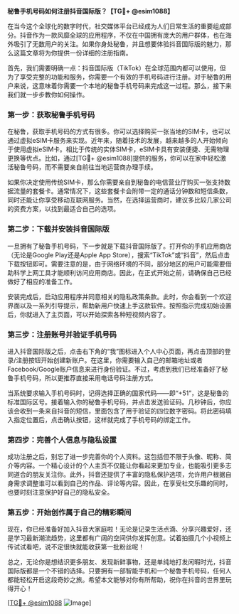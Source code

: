 **秘鲁手机号码如何注册抖音国际版？【TG💪+ @esim1088】**

在当今这个全球化的数字时代，社交媒体平台已经成为人们日常生活的重要组成部分。抖音作为一款风靡全球的应用程序，不仅在中国拥有庞大的用户群体，也在海外吸引了无数用户的关注。如果你身处秘鲁，并且想要体验抖音国际版的魅力，那么这篇文章将为你提供一份详细的注册指南。

首先，我们需要明确一点：抖音国际版（TikTok）在全球范围内都可以使用，但为了享受完整的功能和服务，你需要一个有效的手机号码进行注册。对于秘鲁的用户来说，这意味着你需要一个本地的秘鲁手机号码来完成这一过程。那么，接下来我们就一步步教你如何操作。

### 第一步：获取秘鲁手机号码

在秘鲁，获取手机号码的方式有很多。你可以选择购买一张当地的SIM卡，也可以通过虚拟eSIM卡服务来实现。近年来，随着技术的发展，越来越多的人开始倾向于使用虚拟eSIM卡。相比于传统的实体SIM卡，eSIM卡具有安装便捷、无需物理更换等优点。比如，通过[TG💪+ @esim1088]提供的服务，你可以在家中轻松激活秘鲁号码，而不需要亲自前往当地运营商办理手续。

如果你决定使用传统SIM卡，那么你需要亲自到秘鲁的电信营业厅购买一张支持数据流量的套餐卡。通常情况下，这些套餐卡会附带一定的通话分钟数和短信条数，同时还能让你享受移动互联网服务。当然，在选择运营商时，建议多比较几家公司的资费方案，以找到最适合自己的选项。

### 第二步：下载并安装抖音国际版

一旦拥有了秘鲁手机号码，下一步就是下载抖音国际版了。打开你的手机应用商店（无论是Google Play还是Apple App Store），搜索“TikTok”或“抖音”，然后点击下载按钮即可。需要注意的是，由于网络环境的不同，部分地区的用户可能需要借助科学上网工具才能顺利访问应用商店。因此，在正式开始之前，请确保自己已经做好了相应的准备工作。

安装完成后，启动应用程序并同意相关的隐私政策条款。此时，你会看到一个欢迎界面以及一系列引导提示，帮助新用户快速上手这款软件。按照指示完成初始设置后，你就进入了主页面，可以开始探索各种短视频内容了。

### 第三步：注册账号并验证手机号码

进入抖音国际版之后，点击右下角的“我”图标进入个人中心页面，再点击顶部的登录/注册按钮开始创建新账户。在这里，你需要输入自己的邮箱地址或者Facebook/Google账户信息来进行身份验证。不过，考虑到我们已经准备好了秘鲁手机号码，所以更推荐直接采用电话号码注册方式。

当系统要求输入手机号码时，记得选择正确的国家代码——即“+51”，这是秘鲁的标准国际区号。接着输入你的秘鲁手机号码，并点击发送验证码。几秒钟后，你应该会收到一条来自抖音的短信，里面包含了用于验证的四位数字密码。将此密码填入指定位置后，点击确认按钮，这样就完成了手机号码的绑定工作。

### 第四步：完善个人信息与隐私设置

成功注册之后，别忘了进一步完善你的个人资料。这包括但不限于头像、昵称、简介等内容。一个精心设计的个人主页不仅能让你看起来更加专业，也能吸引更多志同道合的朋友关注你。此外，抖音还提供了丰富的隐私保护选项，允许用户根据自身需求调整谁可以看到自己的作品、评论等内容。因此，在享受社交乐趣的同时，也要时刻注意保护好自己的隐私安全。

### 第五步：开始创作属于自己的精彩瞬间

现在，你已经准备好加入抖音大家庭啦！无论是记录生活点滴、分享兴趣爱好，还是学习最新潮流趋势，这里都有广阔的空间供你发挥创意。试着拍摄几个小视频上传试试看吧，说不定很快就能收获第一批粉丝呢！

总之，无论你是想结识更多朋友、发现新鲜事物，还是单纯地打发闲暇时光，抖音国际版都是一个不错的选择。只要拥有一部智能手机和一个秘鲁手机号码，任何人都能轻松开启这段奇妙之旅。希望本文能够对你有所帮助，祝你在抖音的世界里玩得开心！

[[TG💪+ @esim1088](https://t.me/s/esim1088) ![Image](https://i.postimg.cc/4NQfJmqS/Snipaste-2025-05-13-00-14-12.png)]